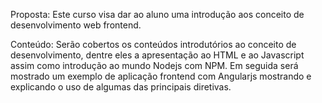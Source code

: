 Proposta:
	Este curso visa dar ao aluno uma introdução aos conceito de desenvolvimento web frontend.

Conteúdo:
	Serão cobertos os conteúdos introdutórios ao conceito de desenvolvimento, dentre eles a apresentação ao HTML e ao Javascript assim como introdução ao mundo Nodejs com NPM. Em seguida será mostrado um exemplo de aplicação frontend com Angularjs mostrando e explicando o uso de algumas das principais diretivas.